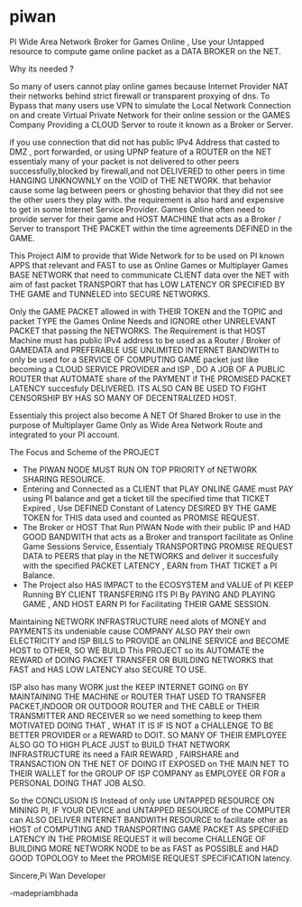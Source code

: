 # piwan
PI Wide Area Network Broker for Games Online , Use your Untapped resource to compute game online packet as a  DATA BROKER on the NET.

Why its needed ?

So many of users cannot play online games because Internet Provider NAT their networks behind strict firewall or transparent proxying of dns. To Bypass that many users use VPN to simulate the Local Network Connection on and create Virtual Private Network for their online session or the GAMES Company Providing a CLOUD Server to route it known as a Broker or Server.

if you use connection that did not has public IPv4 Address that casted to DMZ , port forwarded, or using UPNP feature of a ROUTER on the NET essentialy many of your packet is not delivered to other peers successfully,blocked by firewall,and not DELIVERED to other peers in time HANGING UNKNOWNLY on the VOID of THE NETWORK. that behavior cause some lag between peers or ghosting behavior that they did not see the other users they play with. the requirement is also hard and expensive to get in some Internet Service Provider. Games Online often need to provide server for their game and HOST MACHINE that acts as a Broker / Server to transport THE PACKET within the time agreements DEFINED in the GAME.

This Project AIM to provide that Wide Network for to be used on PI known APPS that relevant and FAST to use as Online Games or Multiplayer Games BASE NETWORK that need to communicate CLIENT data over the NET with aim of fast packet TRANSPORT that has LOW LATENCY OR SPECIFIED BY THE GAME and TUNNELED into SECURE NETWORKS.

Only the GAME PACKET allowed in with THEIR TOKEN and the TOPIC and packet TYPE the Games Online Needs and IGNORE other UNRELEVANT PACKET that passing the NETWORKS. The Requirement is that HOST Machine must has public IPv4 address to be used as a Router / Broker of GAMEDATA and PREFERABLE USE UNLIMITED INTERNET BANDWITH to only be used for a SERVICE OF COMPUTING GAME packet just like becoming a CLOUD SERVICE PROVIDER and ISP , DO A JOB OF A PUBLIC ROUTER that AUTOMATE share of the PAYMENT if THE PROMISED PACKET LATENCY succesfuly DELIVERED. ITS ALSO CAN BE USED TO FIGHT CENSORSHIP BY HAS SO MANY OF DECENTRALIZED HOST.

Essentialy this project also become A NET Of Shared Broker to use in the purpose of Multiplayer Game Only as Wide Area Network Route and integrated to your PI account.

The Focus and Scheme of the PROJECT
- The PIWAN NODE MUST RUN ON TOP PRIORITY of NETWORK SHARING RESOURCE.
- Entering and Connected as a CLIENT that PLAY ONLINE GAME must PAY using PI balance and get a ticket till the specified time that TICKET Expired , Use DEFINED Constant of Latency DESIRED BY THE GAME TOKEN for THIS data used and counted as PROMISE REQUEST.
- The Broker or HOST That Run PIWAN Node with their public IP and HAD GOOD BANDWITH that acts as a Broker and transport facilitate as Online Game Sessions Service, Essentialy TRANSPORTING PROMISE REQUEST DATA to PEERS that play in the NETWORKS and deliver it succesfully with the specified PACKET LATENCY , EARN from THAT TICKET a PI Balance.
- The Project also HAS IMPACT to the ECOSYSTEM and VALUE of PI KEEP Running BY CLIENT TRANSFERING ITS PI By PAYING AND PLAYING GAME , AND HOST EARN PI for Facilitating THEIR GAME SESSION.

Maintaining NETWORK INFRASTRUCTURE need alots of MONEY and PAYMENTS its undeniable cause COMPANY ALSO PAY their own ELECTRICITY and ISP BILLS to PROVIDE an ONLINE SERVICE and BECOME HOST to OTHER, SO WE BUILD This PROJECT so its AUTOMATE the REWARD of DOING PACKET TRANSFER OR BUILDING NETWORKS that FAST and HAS LOW LATENCY also SECURE TO USE.

ISP also has many WORK just the KEEP INTERNET GOING on BY MAINTAINING THE MACHINE or ROUTER THAT USED TO TRANSFER PACKET,INDOOR OR OUTDOOR ROUTER and THE CABLE or THEIR TRANSMITTER AND RECEIVER so we need something to keep them MOTIVATED DOING THAT , WHAT IT IS IF IS NOT a CHALLENGE TO BE BETTER PROVIDER or a REWARD to DOIT. SO MANY OF THEIR EMPLOYEE ALSO GO TO HIGH PLACE JUST to BUILD THAT NETWORK INFRASTRUCTURE its need a FAIR REWARD , FAIRSHARE and TRANSACTION ON THE NET OF DOING IT EXPOSED on THE MAIN NET TO THEIR WALLET for the GROUP OF ISP COMPANY as EMPLOYEE OR FOR a PERSONAL DOING THAT JOB ALSO.

So the CONCLUSION IS Instead of only use UNTAPPED RESOURCE ON MINING PI, IF YOUR DEVICE and UNTAPPED RESOURCE of the COMPUTER can ALSO DELIVER INTERNET BANDWITH RESOURCE to facilitate other as HOST of COMPUTING AND TRANSPORTING GAME PACKET AS SPECIFIED LATENCY IN THE PROMISE REQUEST it will become CHALLENGE OF BUILDING MORE NETWORK NODE to be as FAST as POSSIBLE and HAD GOOD TOPOLOGY to Meet the PROMISE REQUEST SPECIFICATION latency.

Sincere,Pi Wan Developer

-madepriambhada

